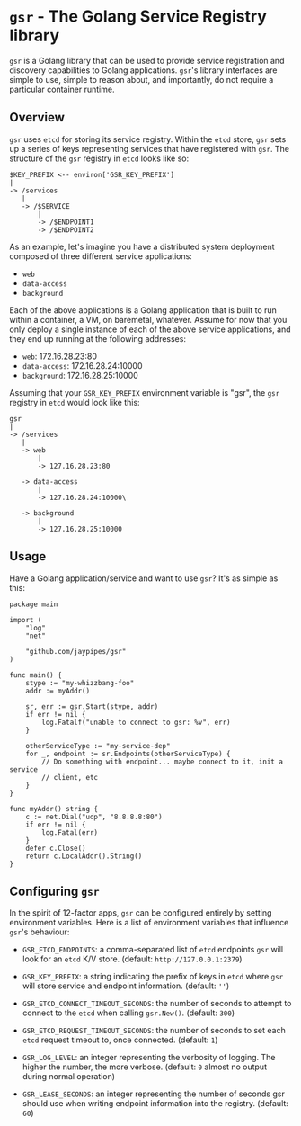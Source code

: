 `gsr` - The Golang Service Registry library
=============================================

`gsr` is a Golang library that can be used to provide service registration
and discovery capabilities to Golang applications. `gsr`'s library interfaces
are simple to use, simple to reason about, and importantly, do not require a
particular container runtime.

Overview
--------

`gsr` uses `etcd` for storing its service registry. Within the `etcd` store,
`gsr` sets up a series of keys representing services that have registered with
`gsr`. The structure of the `gsr` registry in `etcd` looks like so:

```
$KEY_PREFIX <-- environ['GSR_KEY_PREFIX']
|
-> /services
   |
   -> /$SERVICE
       |
       -> /$ENDPOINT1
       -> /$ENDPOINT2
```

As an example, let's imagine you have a distributed system deployment composed
of three different service applications:

* `web`
* `data-access`
* `background`

Each of the above applications is a Golang application that is built to run
within a container, a VM, on baremetal, whatever. Assume for now that you only
deploy a single instance of each of the above service applications, and they
end up running at the following addresses:

* `web`: 172.16.28.23:80
* `data-access`: 172.16.28.24:10000
* `background`: 172.16.28.25:10000

Assuming that your `GSR_KEY_PREFIX` environment variable is "gsr", the `gsr`
registry in `etcd` would look like this:

```
gsr
|
-> /services
   |
   -> web
       |
       -> 127.16.28.23:80

   -> data-access
       |
       -> 127.16.28.24:10000\

   -> background
       |
       -> 127.16.28.25:10000
```

Usage
-----

Have a Golang application/service and want to use `gsr`? It's as simple as
this:

```golang
package main

import (
    "log"
    "net"

    "github.com/jaypipes/gsr"
)

func main() {
    stype := "my-whizzbang-foo"
    addr := myAddr()

    sr, err := gsr.Start(stype, addr)
    if err != nil {
        log.Fatalf("unable to connect to gsr: %v", err)
    }

    otherServiceType := "my-service-dep"
    for _, endpoint := sr.Endpoints(otherServiceType) {
        // Do something with endpoint... maybe connect to it, init a service
        // client, etc
    }
}

func myAddr() string {
    c := net.Dial("udp", "8.8.8.8:80")
    if err != nil {
        log.Fatal(err)
    }
    defer c.Close()
    return c.LocalAddr().String()
}
```


Configuring `gsr`
-----------------

In the spirit of 12-factor apps, `gsr` can be configured entirely by setting
environment variables. Here is a list of environment variables that influence
`gsr`'s behaviour:

* `GSR_ETCD_ENDPOINTS`: a comma-separated list of `etcd` endpoints `gsr` will
   look for an `etcd` K/V store. (default: `http://127.0.0.1:2379`)

* `GSR_KEY_PREFIX`: a string indicating the prefix of keys in `etcd` where `gsr`
   will store service and endpoint information. (default: `''`)

* `GSR_ETCD_CONNECT_TIMEOUT_SECONDS`: the number of seconds to attempt to
  connect to the `etcd` when calling `gsr.New()`. (default: `300`)

* `GSR_ETCD_REQUEST_TIMEOUT_SECONDS`: the number of seconds to set each `etcd`
  request timeout to, once connected. (default: `1`)

* `GSR_LOG_LEVEL`: an integer representing the verbosity of logging. The higher
  the number, the more verbose. (default: `0` almost no output during normal
  operation)

* `GSR_LEASE_SECONDS`: an integer representing the number of seconds gsr should
  use when writing endpoint information into the registry. (default: `60`)
